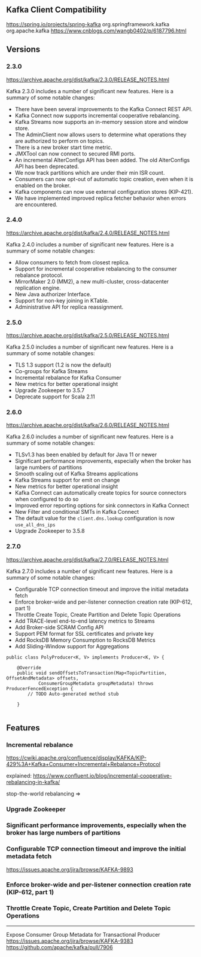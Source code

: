 ## Kafka Client Compatibility

https://spring.io/projects/spring-kafka
org.springframework.kafka org.apache.kafka
https://www.cnblogs.com/wangb0402/p/6187796.html

## Versions

### 2.3.0

https://archive.apache.org/dist/kafka/2.3.0/RELEASE_NOTES.html

Kafka 2.3.0 includes a number of significant new features. Here is a summary of some notable changes:

+ There have been several improvements to the Kafka Connect REST API.
+ Kafka Connect now supports incremental cooperative rebalancing.
+ Kafka Streams now supports an in-memory session store and window store.
+ The AdminClient now allows users to determine what operations they are authorized to perform on topics.
+ There is a new broker start time metric.
+ JMXTool can now connect to secured RMI ports.
+ An incremental AlterConfigs API has been added. The old AlterConfigs API has been deprecated.
+ We now track partitions which are under their min ISR count.
+ Consumers can now opt-out of automatic topic creation, even when it is enabled on the broker.
+ Kafka components can now use external configuration stores (KIP-421).
+ We have implemented improved replica fetcher behavior when errors are encountered.

### 2.4.0

https://archive.apache.org/dist/kafka/2.4.0/RELEASE_NOTES.html

Kafka 2.4.0 includes a number of significant new features. Here is a summary of some notable changes:

+ Allow consumers to fetch from closest replica.
+ Support for incremental cooperative rebalancing to the consumer rebalance protocol.
+ MirrorMaker 2.0 (MM2), a new multi-cluster, cross-datacenter replication engine.
+ New Java authorizer Interface.
+ Support for non-key joining in KTable.
+ Administrative API for replica reassignment.

### 2.5.0

https://archive.apache.org/dist/kafka/2.5.0/RELEASE_NOTES.html

Kafka 2.5.0 includes a number of significant new features. Here is a summary of some notable changes:

+ TLS 1.3 support (1.2 is now the default)
+ Co-groups for Kafka Streams
+ Incremental rebalance for Kafka Consumer
+ New metrics for better operational insight
+ Upgrade Zookeeper to 3.5.7
+ Deprecate support for Scala 2.11

### 2.6.0

https://archive.apache.org/dist/kafka/2.6.0/RELEASE_NOTES.html

Kafka 2.6.0 includes a number of significant new features. Here is a summary of some notable changes:

+ TLSv1.3 has been enabled by default for Java 11 or newer
+ Significant performance improvements, especially when the broker has large numbers of partitions
+ Smooth scaling out of Kafka Streams applications
+ Kafka Streams support for emit on change
+ New metrics for better operational insight
+ Kafka Connect can automatically create topics for source connectors when configured to do so
+ Improved error reporting options for sink connectors in Kafka Connect
+ New Filter and conditional SMTs in Kafka Connect
+ The default value for the `client.dns.lookup` configuration is now `use_all_dns_ips`
+ Upgrade Zookeeper to 3.5.8

### 2.7.0

https://archive.apache.org/dist/kafka/2.7.0/RELEASE_NOTES.html

Kafka 2.7.0 includes a number of significant new features. Here is a summary of some notable changes:

+ Configurable TCP connection timeout and improve the initial metadata fetch
+ Enforce broker-wide and per-listener connection creation rate (KIP-612, part 1)
+ Throttle Create Topic, Create Partition and Delete Topic Operations
+ Add TRACE-level end-to-end latency metrics to Streams
+ Add Broker-side SCRAM Config API
+ Support PEM format for SSL certificates and private key
+ Add RocksDB Memory Consumption to RocksDB Metrics
+ Add Sliding-Window support for Aggregations

```
public class PolyProducer<K, V> implements Producer<K, V> {

    @Override
    public void sendOffsetsToTransaction(Map<TopicPartition, OffsetAndMetadata> offsets,
            ConsumerGroupMetadata groupMetadata) throws ProducerFencedException {
        // TODO Auto-generated method stub
        
    }
    
```
## Features

### Incremental rebalance
https://cwiki.apache.org/confluence/display/KAFKA/KIP-429%3A+Kafka+Consumer+Incremental+Rebalance+Protocol

explained:
https://www.confluent.io/blog/incremental-cooperative-rebalancing-in-kafka/

stop-the-world rebalancing => 

### Upgrade Zookeeper

### Significant performance improvements, especially when the broker has large numbers of partitions

### Configurable TCP connection timeout and improve the initial metadata fetch

https://issues.apache.org/jira/browse/KAFKA-9893

### Enforce broker-wide and per-listener connection creation rate (KIP-612, part 1)

### Throttle Create Topic, Create Partition and Delete Topic Operations


---

Expose Consumer Group Metadata for Transactional Producer
https://issues.apache.org/jira/browse/KAFKA-9383
https://github.com/apache/kafka/pull/7906